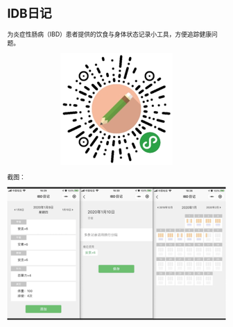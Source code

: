 # IDB日记

为炎症性肠病（IBD）患者提供的饮食与身体状态记录小工具，方便追踪健康问题。

<p align="center">
<img src="https://raw.githubusercontent.com/wxsms/food-diary/master/qrcode.jpg" alt="qrc-code">
</p>

截图：

![screenshot](https://raw.githubusercontent.com/wxsms/food-diary/master/screenshot.png)


